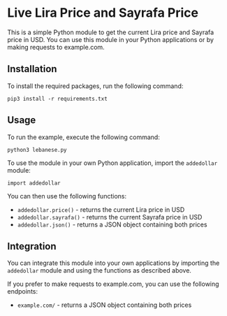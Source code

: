   <h1>Live Lira Price and Sayrafa Price</h1>

  <p>This is a simple Python module to get the current Lira price and Sayrafa price in USD. You can use this module in your Python applications or by making requests to example.com.</p>

  <h2>Installation</h2>

  <p>To install the required packages, run the following command:</p>

  <pre><code>pip3 install -r requirements.txt</code></pre>

  <h2>Usage</h2>

  <p>To run the example, execute the following command:</p>

  <pre><code>python3 lebanese.py</code></pre>

  <p>To use the module in your own Python application, import the <code>addedollar</code> module:</p>

  <pre><code>import addedollar</code></pre>

  <p>You can then use the following functions:</p>

  <ul>
    <li><code>addedollar.price()</code> - returns the current Lira price in USD</li>
    <li><code>addedollar.sayrafa()</code> - returns the current Sayrafa price in USD</li>
    <li><code>addedollar.json()</code> - returns a JSON object containing both prices</li>
  </ul>

  <h2>Integration</h2>

  <p>You can integrate this module into your own applications by importing the <code>addedollar</code> module and using the functions as described above.</p>

  <p>If you prefer to make requests to example.com, you can use the following endpoints:</p>

  <ul>
    <li><code>example.com/</code> - returns a JSON object containing both prices</li>
  </ul>
